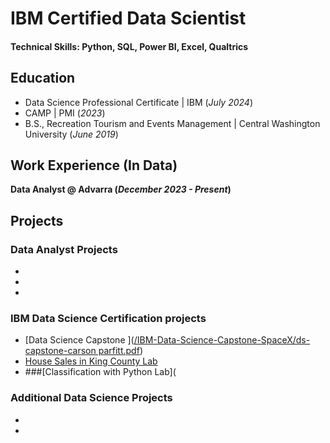 # IBM Certified Data Scientist
 
#### Technical Skills: Python, SQL, Power BI, Excel, Qualtrics

## Education
- Data Science Professional Certificate | IBM (_July 2024_)								       		
- CAMP	|                                  PMI (_2023_)	 			        		
- B.S., Recreation Tourism and Events Management | Central Washington University (_June 2019_)

## Work Experience (In Data)
**Data Analyst @ Advarra  (_December 2023 - Present_)**


## Projects
### Data Analyst Projects 
-
-
-


### IBM Data Science Certification projects
- [Data Science Capstone ]([/IBM-Data-Science-Capstone-SpaceX/ds-capstone-carson parfitt.pdf](https://github.com/CarsonParfitt/carsonparfitt.github.io/tree/bbdc833c0570aea13cfc490028ec5f122bafc526/IBM-Data-Science-Capstone-SpaceX))
- [House Sales in King County Lab](https://github.com/CarsonParfitt/carsonparfitt.github.io/blob/998d5ce516d989b1165b1be8a77ed2ed7dce8bdf/IBM%20Courses/House_Sales_in_King_Count_USA%20(1).ipynb)
- ###[Classification with Python Lab](
 

### Additional Data Science Projects 
-
-

